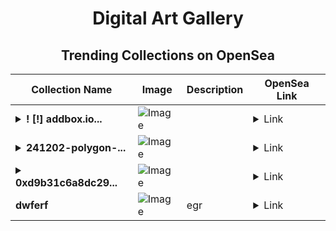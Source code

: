 <div align="center">

# Digital Art Gallery

## Trending Collections on OpenSea

| Collection Name                       | Image                                                                                     | Description                       | OpenSea Link                                                                                          |
|---------------------------------------|-------------------------------------------------------------------------------------------|-----------------------------------|--------------------------------------------------------------------------------------------------------|
| **<details><summary>! [!] addbox.io...</summary>! [!] addbox.io #85</details>** | ![Image](https://i.seadn.io/s/raw/files/b7a84c81982d4c76d34004c517fad931.jpg?w=500&auto=format?w=200&auto=format) |  | <details><summary>Link</summary>[! [!] addbox.io #85](https://opensea.io/collection/addbox-io-85)</details> |
| **<details><summary>241202-polygon-...</summary>241202-polygon-pos</details>** | ![Image](https://i.seadn.io/s/raw/files/36a607433e54f56b34e9c2dd405d97c0.jpg?w=500&auto=format?w=200&auto=format) |  | <details><summary>Link</summary>[241202-polygon-pos](https://opensea.io/collection/241202-polygon-pos)</details> |
| **<details><summary>0xd9b31c6a8dc29...</summary>0xd9b31c6a8dc2937d4e6adf6abfe5690b9bd8f2aa</details>** | ![Image](https://i.seadn.io/s/raw/files/662371d5e0a8665a35b37f8206b4c8fe.jpg?w=500&auto=format?w=200&auto=format) |  | <details><summary>Link</summary>[0xd9b31c6a8dc2937d4e6adf6abfe5690b9bd8f2aa](https://opensea.io/collection/0xd9b31c6a8dc2937d4e6adf6abfe5690b9bd8f2aa)</details> |
| **dwferf** | ![Image](https://i.seadn.io/s/raw/files/39aae403b1e02a8a95e549647eb50aa1.png?w=500&auto=format?w=200&auto=format) | egr | <details><summary>Link</summary>[dwferf](https://opensea.io/collection/dwferf)</details> |

</div>